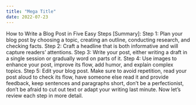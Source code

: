 ```yaml
---
title: "Mega Title"
date: 2022-07-23
---
```



How to Write a Blog Post in Five Easy Steps [Summary]:
Step 1: Plan your blog post by choosing a topic, creating an outline, conducting research, and checking facts.
Step 2: Craft a headline that is both informative and will capture readers’ attentions.
Step 3: Write your post, either writing a draft in a single session or gradually word on parts of it.
Step 4: Use images to enhance your post, improve its flow, add humor, and explain complex topics.
Step 5: Edit your blog post. Make sure to avoid repetition, read your post aloud to check its flow, have someone else read it and provide feedback, keep sentences and paragraphs short, don’t be a perfectionist, don’t be afraid to cut out text or adapt your writing last minute.
Now let’s review each step in more detail.
